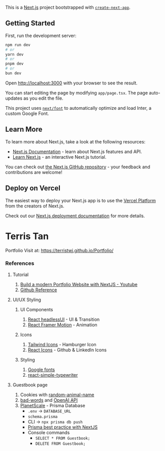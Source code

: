 This is a [Next.js](https://nextjs.org/) project bootstrapped with [`create-next-app`](https://github.com/vercel/next.js/tree/canary/packages/create-next-app).

## Getting Started

First, run the development server:

```bash
npm run dev
# or
yarn dev
# or
pnpm dev
# or
bun dev
```

Open [http://localhost:3000](http://localhost:3000) with your browser to see the result.

You can start editing the page by modifying `app/page.tsx`. The page auto-updates as you edit the file.

This project uses [`next/font`](https://nextjs.org/docs/basic-features/font-optimization) to automatically optimize and load Inter, a custom Google Font.

## Learn More

To learn more about Next.js, take a look at the following resources:

-   [Next.js Documentation](https://nextjs.org/docs) - learn about Next.js features and API.
-   [Learn Next.js](https://nextjs.org/learn) - an interactive Next.js tutorial.

You can check out [the Next.js GitHub repository](https://github.com/vercel/next.js/) - your feedback and contributions are welcome!

## Deploy on Vercel

The easiest way to deploy your Next.js app is to use the [Vercel Platform](https://vercel.com/new?utm_medium=default-template&filter=next.js&utm_source=create-next-app&utm_campaign=create-next-app-readme) from the creators of Next.js.

Check out our [Next.js deployment documentation](https://nextjs.org/docs/deployment) for more details.

# Terris Tan

Portfolio
Visit at: https://terristwj.github.io/Portfolio/

### References

1.  Tutorial

    1. [Build a modern Portfolio Website with NextJS - Youtube](https://www.youtube.com/watch?v=l0pkuHopo8A)
    2. [Github Reference](https://github.com/ski043/portfolio-yt/blob/main/app/page.tsx)

2.  UI/UX Styling

    1.  UI Components

        1. [React headlessUI](https://headlessui.com/) - UI & Transition
        2. [React Framer Motion](https://www.framer.com/) - Animation

    2.  Icons

        1. [Tailwind Icons](https://heroicons.com/) - Hamburger Icon
        2. [React Icons](https://reactsvgicons.com/search?q=mail) - Github & LinkedIn Icons

    3.  Styling

        1. [Google fonts](https://fonts.google.com/)
        2. [react-simple-typewriter](https://www.npmjs.com/package/react-simple-typewriter)

3.  Guestbook page
    1.  Cookies with [random-animal-name](https://www.npmjs.com/package/random-animal-name)
    2.  [bad-words](https://www.npmjs.com/package/bad-words) and [OpenAI API](https://platform.openai.com/)
    3.  [PlanetScale](https://planetscale.com/) - Prisma Database
        -   `.env` -> `DATABASE_URL`
        -   `schema.prisma`
        -   CLI -> `npx prisma db push`
        -   [Prisma best practice with NextJS](https://www.prisma.io/docs/orm/more/help-and-troubleshooting/help-articles/nextjs-prisma-client-dev-practices)
        -   Console commands
            -   `SELECT * FROM Guestbook;`
            -   `DELETE FROM Guestbook;`

